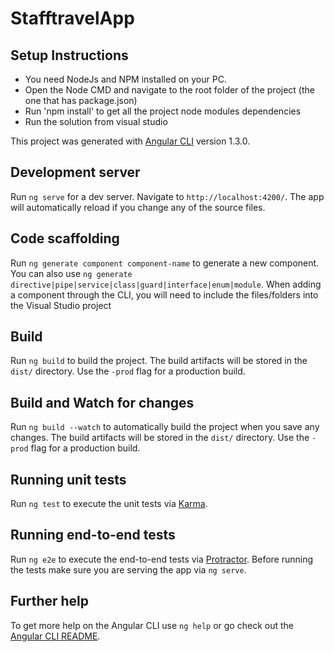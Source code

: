 # StafftravelApp

## Setup Instructions

- You need NodeJs and NPM installed on your PC. 
- Open the Node CMD and navigate to the root folder of the project (the one that has package.json)
- Run 'npm install' to get all the project node modules dependencies
- Run the solution from visual studio

This project was generated with [Angular CLI](https://github.com/angular/angular-cli) version 1.3.0.

## Development server

Run `ng serve` for a dev server. Navigate to `http://localhost:4200/`. The app will automatically reload if you change any of the source files.

## Code scaffolding

Run `ng generate component component-name` to generate a new component. You can also use `ng generate directive|pipe|service|class|guard|interface|enum|module`. When adding a component through the CLI, you will need to include the files/folders into the Visual Studio project

## Build

Run `ng build` to build the project. The build artifacts will be stored in the `dist/` directory. Use the `-prod` flag for a production build.

## Build and Watch for changes

Run `ng build --watch` to automatically build the project when you save any changes. The build artifacts will be stored in the `dist/` directory. Use the `-prod` flag for a production build.

## Running unit tests

Run `ng test` to execute the unit tests via [Karma](https://karma-runner.github.io).

## Running end-to-end tests

Run `ng e2e` to execute the end-to-end tests via [Protractor](http://www.protractortest.org/).
Before running the tests make sure you are serving the app via `ng serve`.

## Further help

To get more help on the Angular CLI use `ng help` or go check out the [Angular CLI README](https://github.com/angular/angular-cli/blob/master/README.md).
